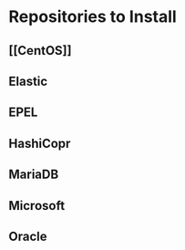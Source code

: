 # Repositories to Install

## [[CentOS]]

## Elastic

## EPEL

## HashiCopr

## MariaDB

## Microsoft

## Oracle

